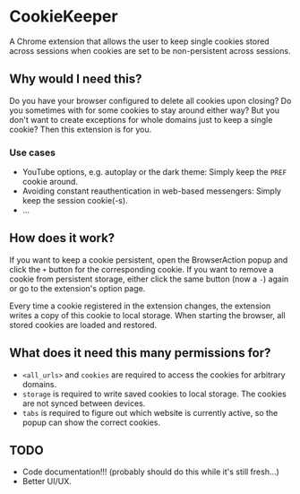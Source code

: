 # CookieKeeper

A Chrome extension that allows the user to keep single cookies stored across sessions when cookies are set to be
non-persistent across sessions.

## Why would I need this?

Do you have your browser configured to delete all cookies upon closing? Do you sometimes with for some cookies to stay
around either way? But you don't want to create exceptions for whole domains just to keep a single cookie? Then this
extension is for you.

### Use cases

- YouTube options, e.g. autoplay or the dark theme: Simply keep the `PREF` cookie around.
- Avoiding constant reauthentication in web-based messengers: Simply keep the session cookie(-s).
- …

## How does it work?

If you want to keep a cookie persistent, open the BrowserAction popup and click the `+` button for the corresponding
cookie. If you want to remove a cookie from persistent storage, either click the same button (now a `-`) again or go to
the extension's option page.

Every time a cookie registered in the extension changes, the extension writes a copy of this cookie to local storage.
When starting the browser, all stored cookies are loaded and restored.

## What does it need this many permissions for?

- `<all_urls>` and `cookies` are required to access the cookies for arbitrary domains.
- `storage` is required to write saved cookies to local storage. The cookies are not synced between devices.
- `tabs` is required to figure out which website is currently active, so the popup can show the correct cookies.

## TODO

- Code documentation!!! (probably should do this while it's still fresh…)
- Better UI/UX.
